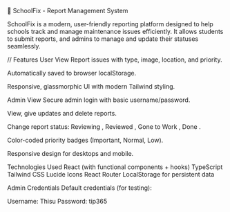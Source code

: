 📘 SchoolFix - Report Management System

SchoolFix is a modern, user-friendly reporting platform designed to help schools track and manage maintenance issues efficiently. It allows students to submit reports, and admins to manage and update their statuses seamlessly.

  // Features
 User View
Report issues with type, image, location, and priority.

Automatically saved to browser localStorage.

Responsive, glassmorphic UI with modern Tailwind styling.

 Admin View
Secure admin login with basic username/password.

View, give updates and delete reports.

Change report status: Reviewing , Reviewed , Gone to Work , Done .

Color-coded priority badges (Important, Normal, Low).

Responsive design for desktops and mobile.

  Technologies Used
React (with functional components + hooks)
TypeScript
Tailwind CSS
Lucide Icons
React Router
LocalStorage for persistent data

 Admin Credentials
Default credentials (for testing):

Username: Thisu
Password: tip365

